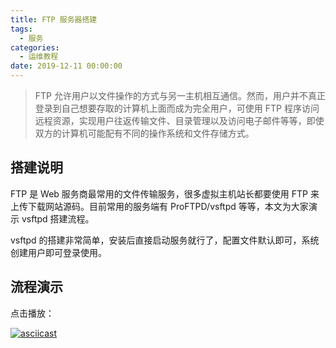 ```yaml
---
title: FTP 服务器搭建
tags:
  - 服务
categories:
  - 运维教程
date: 2019-12-11 00:00:00
---
```


> FTP 允许用户以文件操作的方式与另一主机相互通信。然而，用户并不真正登录到自己想要存取的计算机上面而成为完全用户，可使用 FTP 程序访问远程资源，实现用户往返传输文件、目录管理以及访问电子邮件等等，即使双方的计算机可能配有不同的操作系统和文件存储方式。

<!-- more -->

## 搭建说明

FTP 是 Web 服务商最常用的文件传输服务，很多虚拟主机站长都要使用 FTP 来上传下载网站源码。目前常用的服务端有 ProFTPD/vsftpd 等等，本文为大家演示 vsftpd 搭建流程。

vsftpd 的搭建非常简单，安装后直接启动服务就行了，配置文件默认即可，系统创建用户即可登录使用。

## 流程演示

点击播放：

[![asciicast](https://asciinema.org/a/286170.svg)](https://asciinema.org/a/286170)
